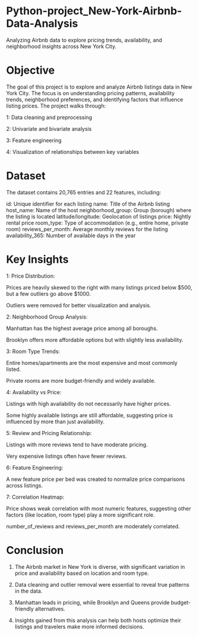 # Python-project_New-York-Airbnb-Data-Analysis
Analyzing Airbnb data to explore pricing trends, availability, and neighborhood insights across New York City.

# Objective
The goal of this project is to explore and analyze Airbnb listings data in New York City. The focus is on understanding pricing patterns, availability trends, neighborhood preferences, and identifying factors that influence listing prices. The project walks through:

1: Data cleaning and preprocessing

2: Univariate and bivariate analysis

3: Feature engineering

4: Visualization of relationships between key variables

# Dataset
The dataset contains 20,765 entries and 22 features, including:

id: Unique identifier for each listing
name: Title of the Airbnb listing
host_name: Name of the host
neighborhood_group: Group (borough) where the listing is located
latitude/longitude: Geolocation of listings
price: Nightly rental price
room_type: Type of accommodation (e.g., entire home, private room)
reviews_per_month: Average monthly reviews for the listing
availability_365: Number of available days in the year

# Key Insights
1: Price Distribution:

  Prices are heavily skewed to the right with many listings priced below $500, but a few outliers go above $1000.
   
  Outliers were removed for better visualization and analysis.
   
2: Neighborhood Group Analysis:

  Manhattan has the highest average price among all boroughs.
   
  Brooklyn offers more affordable options but with slightly less availability.
   
3: Room Type Trends:

  Entire homes/apartments are the most expensive and most commonly listed.
   
  Private rooms are more budget-friendly and widely available.
   
4: Availability vs Price:

  Listings with high availability do not necessarily have higher prices.
   
  Some highly available listings are still affordable, suggesting price is influenced by more than just availability.
   
5: Review and Pricing Relationship:

   Listings with more reviews tend to have moderate pricing.
   
   Very expensive listings often have fewer reviews.
   
6: Feature Engineering:

   A new feature price per bed was created to normalize price comparisons across listings.
   
7: Correlation Heatmap:
  
   Price shows weak correlation with most numeric features, suggesting other factors (like location, room type) play a more significant role.
   
   number_of_reviews and reviews_per_month are moderately correlated.

# Conclusion

1. The Airbnb market in New York is diverse, with significant variation in price and availability based on location and room type.

2. Data cleaning and outlier removal were essential to reveal true patterns in the data.

3. Manhattan leads in pricing, while Brooklyn and Queens provide budget-friendly alternatives.

4. Insights gained from this analysis can help both hosts optimize their listings and travelers make more informed decisions.
